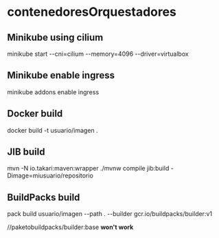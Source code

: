 # contenedoresOrquestadores

## Minikube using cilium
minikube start --cni=cilium --memory=4096 --driver=virtualbox
## Minikube enable ingress
minikube addons enable ingress

## Docker build
docker build -t usuario/imagen .

## JIB build
mvn -N io.takari:maven:wrapper
./mvnw compile jib:build -Dimage=miusuario/repositorio

## BuildPacks build
pack build usuario/imagen --path . --builder gcr.io/buildpacks/builder:v1 

//paketobuildpacks/builder:base **won't work**
